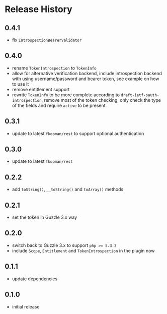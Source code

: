 # Release History

## 0.4.1
- fix `IntrospectionBearerValidator`

## 0.4.0
- rename `TokenIntrospection` to `TokenInfo`
- allow for alternative verification backend, include introspection backend 
  with using username/password and bearer token, see example on how to use it
- remove entitlement support
- rewrite `TokenInfo` to be more complete according to 
  `draft-ietf-oauth-introspection`, remove most of the token checking, only 
  check the type of the fields and require `active` to be present.

## 0.3.1
- update to latest `fkooman/rest` to support optional authentication

## 0.3.0
- update to latest `fkooman/rest` 

## 0.2.2
- add `toString()`, `__toString()` and `toArray()` methods

## 0.2.1
- set the token in Guzzle 3.x way

## 0.2.0
- switch back to Guzzle 3.x to support `php >= 5.3.3`
- include `Scope`, `Entitlement` and `TokenIntrospection` in the plugin now

## 0.1.1
- update dependencies

## 0.1.0 
- initial release
